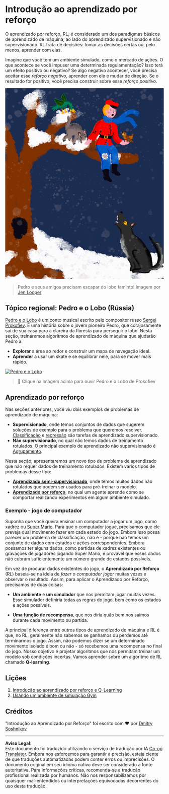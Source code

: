 <!--
CO_OP_TRANSLATOR_METADATA:
{
  "original_hash": "20ca019012b1725de956681d036d8b18",
  "translation_date": "2025-08-29T22:02:32+00:00",
  "source_file": "8-Reinforcement/README.md",
  "language_code": "br"
}
-->
# Introdução ao aprendizado por reforço

O aprendizado por reforço, RL, é considerado um dos paradigmas básicos de aprendizado de máquina, ao lado do aprendizado supervisionado e não supervisionado. RL trata de decisões: tomar as decisões certas ou, pelo menos, aprender com elas.

Imagine que você tem um ambiente simulado, como o mercado de ações. O que acontece se você impuser uma determinada regulamentação? Isso terá um efeito positivo ou negativo? Se algo negativo acontecer, você precisa aceitar esse _reforço negativo_, aprender com ele e mudar de direção. Se o resultado for positivo, você precisa construir sobre esse _reforço positivo_.

![Pedro e o lobo](../../../translated_images/peter.779730f9ba3a8a8d9290600dcf55f2e491c0640c785af7ac0d64f583c49b8864.br.png)

> Pedro e seus amigos precisam escapar do lobo faminto! Imagem por [Jen Looper](https://twitter.com/jenlooper)

## Tópico regional: Pedro e o Lobo (Rússia)

[Pedro e o Lobo](https://en.wikipedia.org/wiki/Peter_and_the_Wolf) é um conto musical escrito pelo compositor russo [Sergei Prokofiev](https://en.wikipedia.org/wiki/Sergei_Prokofiev). É uma história sobre o jovem pioneiro Pedro, que corajosamente sai de sua casa para a clareira da floresta para perseguir o lobo. Nesta seção, treinaremos algoritmos de aprendizado de máquina que ajudarão Pedro a:

- **Explorar** a área ao redor e construir um mapa de navegação ideal.
- **Aprender** a usar um skate e se equilibrar nele, para se mover mais rápido.

[![Pedro e o Lobo](https://img.youtube.com/vi/Fmi5zHg4QSM/0.jpg)](https://www.youtube.com/watch?v=Fmi5zHg4QSM)

> 🎥 Clique na imagem acima para ouvir Pedro e o Lobo de Prokofiev

## Aprendizado por reforço

Nas seções anteriores, você viu dois exemplos de problemas de aprendizado de máquina:

- **Supervisionado**, onde temos conjuntos de dados que sugerem soluções de exemplo para o problema que queremos resolver. [Classificação](../4-Classification/README.md) e [regressão](../2-Regression/README.md) são tarefas de aprendizado supervisionado.
- **Não supervisionado**, no qual não temos dados de treinamento rotulados. O principal exemplo de aprendizado não supervisionado é [Agrupamento](../5-Clustering/README.md).

Nesta seção, apresentaremos um novo tipo de problema de aprendizado que não requer dados de treinamento rotulados. Existem vários tipos de problemas desse tipo:

- **[Aprendizado semi-supervisionado](https://wikipedia.org/wiki/Semi-supervised_learning)**, onde temos muitos dados não rotulados que podem ser usados para pré-treinar o modelo.
- **[Aprendizado por reforço](https://wikipedia.org/wiki/Reinforcement_learning)**, no qual um agente aprende como se comportar realizando experimentos em algum ambiente simulado.

### Exemplo - jogo de computador

Suponha que você queira ensinar um computador a jogar um jogo, como xadrez ou [Super Mario](https://wikipedia.org/wiki/Super_Mario). Para que o computador jogue, precisamos que ele preveja qual movimento fazer em cada estado do jogo. Embora isso possa parecer um problema de classificação, não é - porque não temos um conjunto de dados com estados e ações correspondentes. Embora possamos ter alguns dados, como partidas de xadrez existentes ou gravações de jogadores jogando Super Mario, é provável que esses dados não cubram suficientemente um número grande de estados possíveis.

Em vez de procurar dados existentes do jogo, o **Aprendizado por Reforço** (RL) baseia-se na ideia de *fazer o computador jogar* muitas vezes e observar o resultado. Assim, para aplicar o Aprendizado por Reforço, precisamos de duas coisas:

- **Um ambiente** e **um simulador** que nos permitam jogar muitas vezes. Esse simulador definiria todas as regras do jogo, bem como os estados e ações possíveis.

- **Uma função de recompensa**, que nos diria quão bem nos saímos durante cada movimento ou partida.

A principal diferença entre outros tipos de aprendizado de máquina e RL é que, no RL, geralmente não sabemos se ganhamos ou perdemos até terminarmos o jogo. Assim, não podemos dizer se um determinado movimento isolado é bom ou não - só recebemos uma recompensa no final do jogo. Nosso objetivo é projetar algoritmos que nos permitam treinar um modelo sob condições incertas. Vamos aprender sobre um algoritmo de RL chamado **Q-learning**.

## Lições

1. [Introdução ao aprendizado por reforço e Q-Learning](1-QLearning/README.md)
2. [Usando um ambiente de simulação Gym](2-Gym/README.md)

## Créditos

"Introdução ao Aprendizado por Reforço" foi escrito com ♥️ por [Dmitry Soshnikov](http://soshnikov.com)

---

**Aviso Legal**:  
Este documento foi traduzido utilizando o serviço de tradução por IA [Co-op Translator](https://github.com/Azure/co-op-translator). Embora nos esforcemos para garantir a precisão, esteja ciente de que traduções automatizadas podem conter erros ou imprecisões. O documento original em seu idioma nativo deve ser considerado a fonte autoritativa. Para informações críticas, recomenda-se a tradução profissional realizada por humanos. Não nos responsabilizamos por quaisquer mal-entendidos ou interpretações equivocadas decorrentes do uso desta tradução.